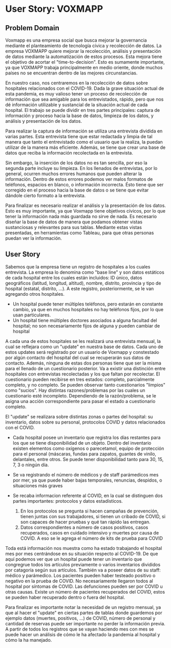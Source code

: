 # User Story: VOXMAPP

## Problem Domain

Voxmapp es una empresa social que busca mejorar la governancia mediante el planteamiento de tecnología cívica y recolección de datos. La empresa VOXMAPP quiere mejorar la recolección, análisis y presentación de datos mediante la automatización de estos procesos. Esta mejora tiene el objetivo de acortar el "time-to-decision". Esto es sumamente importante, ya que VOXMAPP trabaja principalmente en medio oriente, donde muchos países no se encuentran dentro de las mejores circunstancias.

En nuestro caso, nos centraremos en la recolección de datos sobre hospitales relacionados con el COVID-19. Dada la grave situación actual de esta pandemia, es muy valioso tener un proceso de recolección de información que sea amigable para los entrevistados, rápido, pero que nos dé información utilizable y sustancial de la situación actual de cada hospital. El trabajo se puede dividir en tres partes principales: captura de información y proceso hacia la base de datos, limpieza de los datos, y análisis y presentación de los datos.

Para realizar la captura de información se utiliza una entrevista dividida en varias partes. Esta entrevista tiene que estar redactada y limpia de tal manera que tanto el entrevistado como el usuario que la realiza, la puedan utilizar de la manera más eficiente. Además, se tiene que crear una base de datos que reciba la información recolectada en la entrevista.

Sin embargo, la inserción de los datos no es tan sencilla, por eso la segunda parte incluye su limpieza. En los llenados de entrevistas, por lo general, ocurren muchos errores humanos que pueden alterar la información. Dentro de estos errores podemos ver malos formatos de teléfonos, espacios en blanco, o información incorrecta. Ésto tiene que ser corregido en el proceso hacia la base de datos o se tiene que evitar dándole cierto formato a la entrevista.

Para finalizar es necesario realizar el análisis y la presentación de los datos. Esto es muy importante, ya que Voxmapp tiene objetivos cívicos, por lo que tener la información nada más guardada no sirve de nada. Es necesario diseñar la base de datos de manera que podamos obtener vistas sustanciosas y relevantes para sus tablas. Mediante estas vistas presentadas, en herramientas como Tableau, para que otras personas puedan ver la información.

## User Story

Sabemos que la empresa tiene un registro de hospitales a los cuales entrevista. La empresa lo denomina como "base line" y son datos estáticos de cada hospital entre los cuales
están incluidos: ID único, datos geográficos (latitud, longitud, altitud), nombre, distrito, provincia y tipo de hospital (estatal, distrito, ...). A este registro, posteriormente, se le van agregando otros hospitales.
* Un hospital puede tener múltiples teléfonos, pero estarán en constante cambio, ya que en muchos hospitales no hay teléfonos fijos, por lo que usan particulares.
* Un hospital tiene múltiples doctores asociados a alguna facultad del hospital; no son necesariamente fijos de alguna y pueden cambiar de hospital

A cada una de estos hospitales se les realizará una entrevista mensual, la cual se reflejara como un "update" en nuestra base de datos. Cada uno de estos updates será registrado por un usuario de Voxmapp y constestado por algún contacto del hospital del cual se recuperarán sus datos de contacto. Además, ninguna de estas dos personas tiene que ser la misma para el llenado de un cuestionario posterior. Va a existir una distinción entre hospitales con  entrevistas recolectadas y los que faltan por recolectar. El cuestionario pueden recibirse en tres estados: completo, parcialmente completo, y no completo. Se pueden observar tanto cuestionarios "limpios" como "sucios". Hay distintas razones/problemas por las cuales un cuestionario esté incompleto. Dependiendo de la razón/problema, se le asigna una acción correspondiente para pasar el estado a cuestionario completo.

El "update" se realizara sobre distintas zonas o partes del hospital: su inventario, datos sobre su personal, protocolos COVID y datos relacionados con el COVID.

* Cada hospital posee un inventario que registra los días restantes para los que se tiene disponibilidad de un objeto. Dentro del inventario existen elementos como oxígenos o parecetamol, equipo de protección para el personal (máscaras, fundas para zapatos, guantes de vinilo, delantales, entre otros. Se puede tener disponibilidad tanto para 30, 15, 7, 3 o ningún día.

* Se va registrando el número de médicos y de staff parámedicos mes por mer, ya que puede haber bajas temporales, renuncias, despidos, o situaciones más graves

* Se recaba informacion referente al COVID, en la cual se distinguen dos partes importantes: protocolos y datos estadísticos. 
    1) En los protocolos se pregunta si hacen campañas de prevención, tienen juntas con sus trabajadores, si tienen un cribado de COVID, si son capaces de hacer pruebas y qué          tan rápido las entregan.
    2) Datos correspondientes a número de casos positivos, casos recuperados, casos en cuidado intensivo y muertes por causa de COVID. A eso se le agrega el número de kits de          prueba para COVID

Toda está información nos muestra como ha estado trabajando el hospital mes por mes centrándose en su situación respecto al COVID-19. De que aquí podemos ver que un hospital puede tener un inventario que congregrue todos los artículos previamente o varios inventarios divididos por catagoría según sus artículos. También va a poseer datos de su staff: médico y parámedico. Los pacientes pueden haber testeado positivo o negativo en la prueba de COVID. No necesariamente llegaron todos al hospital por síntomas de COVID. Las defunciones pueden ser por COVID u otras causas. Existe un número de pacientes recuperados del COVID, estos se pueden haber recuperado dentro o fuera del hospital.

Para finalizar es importante notar la necesidad de un registro mensual, ya que al hacer el "update" en ciertas partes de tablas donde guardemos por ejemplo datos (muertes, positivos, ...) de COVID, número de personal y cantidad de reservas puede ser importante no perder la información previa. A partir de todos los registros que se vayan haciendo mes con mes se puede hacer un análisis de cómo le ha afectado la pandemia al hospital y cómo la ha manejado.
